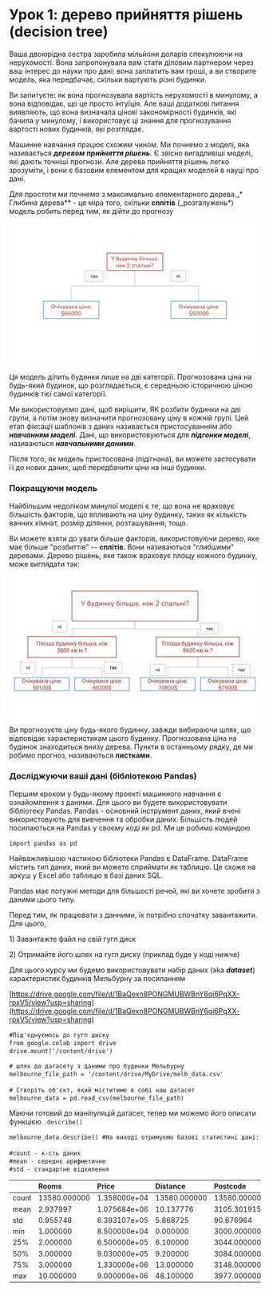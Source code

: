 # Урок 1: дерево прийняття рішень \(decision tree\)

Вашa двоюрідна сестра заробила мільйони доларів спекулюючи на нерухомості. Вона запропонувала вам стати діловим партнером через ваш інтерес до науки про дані: вона заплатить вам гроші, а ви створите модель, яка передбачає, скільки вартують різні будинки.

Ви запитуєте: як вона прогнозувала вартість нерухомості в минулому, а вона відповідає, що це просто інтуїція. Але ваші додаткові питання виявляють, що вона визначала цінові закономірності будинків, які бачила у минулому, і використовує ці знання для прогнозування вартості нових будинків, які розглядає.

Машинне навчання працює схожим чином. Ми почнемо з моделі, яка називається _**деревом прийняття рішень**_. Є звісно вигадливіші моделі, які дають точніші прогнози. Але дерева прийняття рішень легко зрозуміти, і вони є базовим елементом для кращих моделей в науці про дані.

Для простоти ми почнемо з максимально елементарного дерева._\* Глибина дерева\*\* - це міра того, скільки **сплітів** \(_розгалужень\*\) модель робить перед тим, як дійти до прогнозу

![](../../.gitbook/assets/image%20%2884%29.png)

Ця модель ділить будинки лише на дві категорії. Прогнозована ціна на будь-який будинок, що розглядається, є середньою історичною ціною будинків тієї самої категорії.

Ми використовуємо дані, щоб вирішити, ЯК розбити будинки на дві групи, а потім знову визначити прогнозовану ціну в кожній групі. Цей етап фіксації шаблонів з даних називається пристосуванням або _**навчанням моделі**_. Дані, що використовуються для _**підгонки моделі**_, називаються _**навчальними даними**_.

Після того, як модель пристосована \(підігнана\), ви можете застосувати її до нових даних, щоб передбачити ціни на інші будинки.

###  **Покращуючи модель**

Найбільшим недоліком минулої моделі є те, що вона не враховує більшість факторів, що впливають на ціну будинку, таких як кількість ванних кімнат, розмір ділянки, розташування, тощо.

Ви можете взяти до уваги більше факторів, використовуючи дерево, яке має більше "розбиттів" -- **сплітів**. Вони називаються "_глибшими_" деревами. Дерево рішень, яке також враховує площу кожного будинку, може виглядати так:

![](../../.gitbook/assets/image%20%2889%29.png)

 Ви прогнозуєте ціну будь-якого будинку, завжди вибираючи шлях, що відповідає характеристикам цього будинку. Прогнозована ціна на будинок знаходиться внизу дерева. Пункти в останньому рядку, де ми робимо прогноз, називаються **листками**.

### Досліджуючи ваші дані \(бібліотекою Pandas\)

Першим кроком у будь-якому проекті машинного навчання є ознайомлення з даними. Для цього ви будете використовувати бібліотеку Pandas. Pandas - основний інструмент даних, який вчені використовують для вивчення та обробки даних. Більшість людей посилаються на Pandas у своєму коді як pd. Ми це робимо командою

```text
import pandas as pd
```

Найважливішою частиною бібліотеки Pandas є DataFrame. DataFrame містить тип даних, який ви можете сприймати як таблицю. Це схоже на аркуш у Excel або таблицю в базі даних SQL.

Pandas має потужні методи для більшості речей, які ви хочете зробити з даними цього типу.

Перед тим, як працювати з данними, їх потрібно спочатку завантажити. Для цього,

1\) Завантажте файл на свій гугл диск

2\) Отримайте його шлях на гугл диску \(приклад буде у коді нижче\)

Для цього курсу ми будемо використовувати набір даних \(aka _**dataset**_\) характеристик будинків Мельбурну за посиланням 

[https://drive.google.com/file/d/1BaQexn8PONGMUBWBnY6qi6PqXX-rpxV5/view?usp=sharing](https://drive.google.com/file/d/1BaQexn8PONGMUBWBnY6qi6PqXX-rpxV5/view?usp=sharing)

```text
#Під'єднуємось до гугл диску
from google.colab import drive
drive.mount('/content/drive')
```

```text
# шлях до датасету з даними про будинки Мельбурну
melbourne_file_path = '/content/drive/MyDrive/melb_data.csv'

# Створіть об'єкт, який міститиме в собі наш датасет
melbourne_data = pd.read_csv(melbourne_file_path) 
```

 Маючи готовий до маніпуляцій датасет, тепер ми можемо його описати функцією `.describe()`

```text
melbourne_data.describe() #На виході отримуємо базові статистині дані:

#count - к-сть даних
#mean - середнє арифметичне
#std - стандартне відхилення
```



|  | Rooms | Price | Distance | Postcode | Bedroom2 | Bathroom | Car | Landsize | BuildingArea | YearBuilt | Lattitude | Longtitude | Propertycount |
| :--- | :--- | :--- | :--- | :--- | :--- | :--- | :--- | :--- | :--- | :--- | :--- | :--- | :--- |
| count | 13580.000000 | 1.358000e+04 | 13580.000000 | 13580.000000 | 13580.000000 | 13580.000000 | 13518.000000 | 13580.000000 | 7130.000000 | 8205.000000 | 13580.000000 | 13580.000000 | 13580.000000 |
| mean | 2.937997 | 1.075684e+06 | 10.137776 | 3105.301915 | 2.914728 | 1.534242 | 1.610075 | 558.416127 | 151.967650 | 1964.684217 | -37.809203 | 144.995216 | 7454.417378 |
| std | 0.955748 | 6.393107e+05 | 5.868725 | 90.676964 | 0.965921 | 0.691712 | 0.962634 | 3990.669241 | 541.014538 | 37.273762 | 0.079260 | 0.103916 | 4378.581772 |
| min | 1.000000 | 8.500000e+04 | 0.000000 | 3000.000000 | 0.000000 | 0.000000 | 0.000000 | 0.000000 | 0.000000 | 1196.000000 | -38.182550 | 144.431810 | 249.000000 |
| 25% | 2.000000 | 6.500000e+05 | 6.100000 | 3044.000000 | 2.000000 | 1.000000 | 1.000000 | 177.000000 | 93.000000 | 1940.000000 | -37.856822 | 144.929600 | 4380.000000 |
| 50% | 3.000000 | 9.030000e+05 | 9.200000 | 3084.000000 | 3.000000 | 1.000000 | 2.000000 | 440.000000 | 126.000000 | 1970.000000 | -37.802355 | 145.000100 | 6555.000000 |
| 75% | 3.000000 | 1.330000e+06 | 13.000000 | 3148.000000 | 3.000000 | 2.000000 | 2.000000 | 651.000000 | 174.000000 | 1999.000000 | -37.756400 | 145.058305 | 10331.000000 |
| max | 10.000000 | 9.000000e+06 | 48.100000 | 3977.000000 | 20.000000 | 8.000000 | 10.000000 | 433014.000000 | 44515.000000 | 2018.000000 | -37.408530 | 145.526350 | 21650.000000 |

